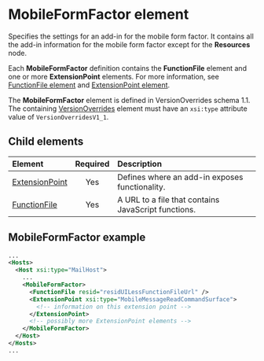 # MobileFormFactor element

Specifies the settings for an add-in for the mobile form factor. It contains all the add-in information for the mobile form factor except for the **Resources** node.

Each **MobileFormFactor** definition contains the  **FunctionFile** element and one or more **ExtensionPoint** elements. For more information, see [FunctionFile element](./functionfile.md) and [ExtensionPoint element](./extensionpoint.md).

The **MobileFormFactor** element is defined in VersionOverrides schema 1.1. The containing [VersionOverrides](./versionoverrides.md) element must have an `xsi:type` attribute value of `VersionOverridesV1_1`.

## Child elements

| Element                               | Required | Description  |
|:--------------------------------------|:--------:|:-------------|
| [ExtensionPoint](./extensionpoint.md) | Yes      | Defines where an add-in exposes functionality. |
| [FunctionFile](./functionfile.md)     | Yes      | A URL to a file that contains JavaScript functions.|

## MobileFormFactor example

```xml
...
<Hosts>
  <Host xsi:type="MailHost">
    ...
    <MobileFormFactor>
      <FunctionFile resid="residUILessFunctionFileUrl" />
      <ExtensionPoint xsi:type="MobileMessageReadCommandSurface">
        <!-- information on this extension point -->
      </ExtensionPoint> 
      <!-- possibly more ExtensionPoint elements -->
    </MobileFormFactor>
  </Host>
</Hosts>
...
```
